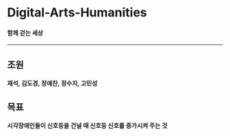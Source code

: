 # Digital-Arts-Humanities
#### 함께 걷는 세상
- - - - -
## 조원
#### 재석, 김도경, 정예찬, 정수지, 고민성
## 목표
#### 시각장애인들이 신호등을 건널 때 신호등 신호를 증가시켜 주는 것 
